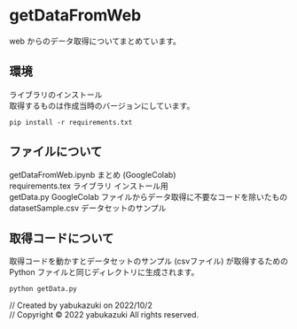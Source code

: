 # getDataFromWeb
web からのデータ取得についてまとめています。

## 環境
ライブラリのインストール<br>
取得するものは作成当時のバージョンにしています。

`pip install -r requirements.txt`


## ファイルについて
getDataFromWeb.ipynb  まとめ (GoogleColab)<br>
requirements.tex  ライブラリ インストール用<br>
getData.py  GoogleColab ファイルからデータ取得に不要なコードを除いたもの<br>
datasetSample.csv  データセットのサンプル<br>

## 取得コードについて
取得コードを動かすとデータセットのサンプル (csvファイル) が取得するための Python ファイルと同じディレクトリに生成されます。

`python getData.py`


// Created by yabukazuki on 2022/10/2<br>
// Copyright © 2022 yabukazuki All rights reserved.
